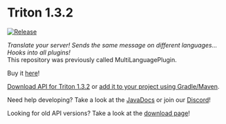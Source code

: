 # Triton 1.3.2
[![Release](https://jitpack.io/v/diogotcorreia/Triton.svg)](https://jitpack.io/#diogotcorreia/Triton)  

_Translate your server! Sends the same message on different languages... Hooks into all plugins!_  
This repository was previously called MultiLanguagePlugin.

Buy it [here](https://www.spigotmc.org/resources/triton.30331/)!


[Download API for Triton 1.3.2](https://cdn.rexcantor64.com/triton/api/TritonAPI-v1.3.0.jar) or [add it to your project using Gradle/Maven](https://jitpack.io/#diogotcorreia/Triton).

Need help developing? Take a look at the [JavaDocs](https://triton.rexcantor64.com/javadocs) or join our [Discord](https://triton.rexcantor64.com/discord)!

Looking for old API versions? Take a look at the [download page](https://github.com/diogotcorreia/Triton/wiki/Downloads)!
